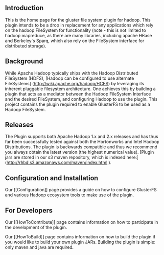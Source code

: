 ## Introduction ##

This is the home page for the gluster file system plugin for hadoop.  This plugin intends to be a drop in replacement for any applications which rely on the hadoop FileSystem for functionality (note - this is not limited to hadoop mapreduce, as there are many libraries, including apache HBase and Berkeley's Sparq, which also rely on the FileSystem interface for distributed storage).

## Background ##

While Apache Hadoop typically ships with the Hadoop Distributed FileSystem (HDFS), [Hadoop can be configured to use alternate FileSystems] (http://wiki.apache.org/hadoop/HCFS) by leveraging its inherent pluggable filesystem architecture. One achieves this by building a plugin that acts as a mediator between the Hadoop FileSystem Interface and the desired FileSystem, and configuring Hadoop to use the plugin. This project contains the plugin required to enable GlusterFS to be used as a Hadoop FileSystem. 

## Releases ##

The Plugin supports both Apache Hadoop 1.x and 2.x releases and has thus far been successfully tested against both the Hortonworks and Intel Hadoop Distributions. The plugin is backwards compatible and thus we recommend you always obtain the latest version (the highest numerical value). [Plugin jars are stored in our s3 maven repository, which is indexed here:] (http://rhbd.s3.amazonaws.com/maven/index.html ). 

## Configuration and Installation ##

Our [[Configuration]] page provides a guide on how to configure GlusterFS and various Hadoop ecosystem tools to make use of the plugin.  

## For Developers ##

Our [[HowToContribute]] page contains information on how to participate in the development of the plugin.

Our [[HowToBuild]] page contains information on how to build the plugin if you would like to build your own plugin JARs.  Building the plugin is simple: only maven and java are required. 